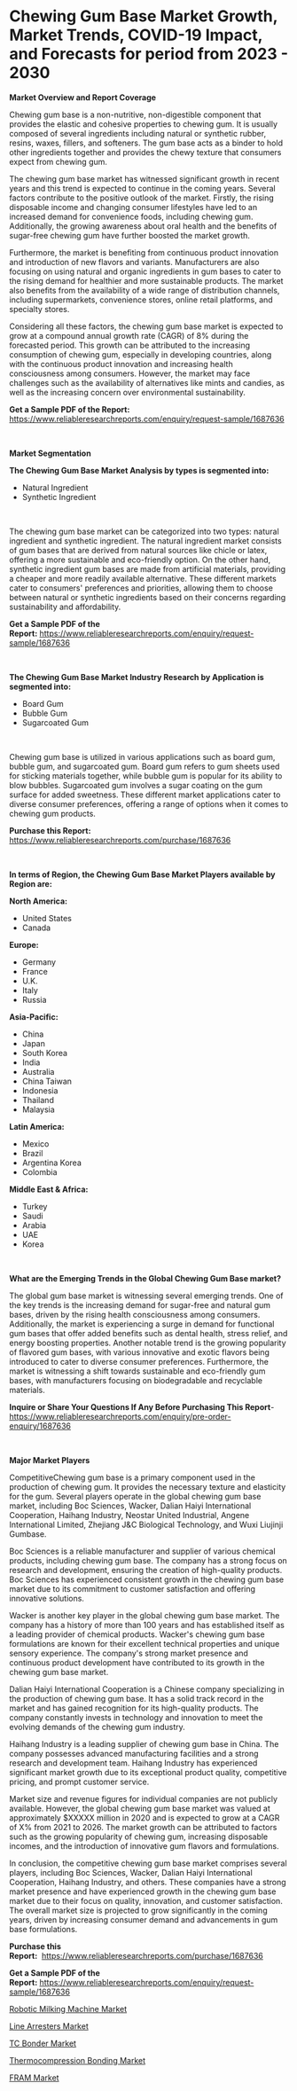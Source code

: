 <p><h1>Chewing Gum Base Market Growth, Market Trends, COVID-19 Impact, and Forecasts for period from 2023 - 2030</h1></p><p><strong>Market Overview and Report Coverage</strong></p>
<p><p>Chewing gum base is a non-nutritive, non-digestible component that provides the elastic and cohesive properties to chewing gum. It is usually composed of several ingredients including natural or synthetic rubber, resins, waxes, fillers, and softeners. The gum base acts as a binder to hold other ingredients together and provides the chewy texture that consumers expect from chewing gum.</p><p>The chewing gum base market has witnessed significant growth in recent years and this trend is expected to continue in the coming years. Several factors contribute to the positive outlook of the market. Firstly, the rising disposable income and changing consumer lifestyles have led to an increased demand for convenience foods, including chewing gum. Additionally, the growing awareness about oral health and the benefits of sugar-free chewing gum have further boosted the market growth.</p><p>Furthermore, the market is benefiting from continuous product innovation and introduction of new flavors and variants. Manufacturers are also focusing on using natural and organic ingredients in gum bases to cater to the rising demand for healthier and more sustainable products. The market also benefits from the availability of a wide range of distribution channels, including supermarkets, convenience stores, online retail platforms, and specialty stores.</p><p>Considering all these factors, the chewing gum base market is expected to grow at a compound annual growth rate (CAGR) of 8% during the forecasted period. This growth can be attributed to the increasing consumption of chewing gum, especially in developing countries, along with the continuous product innovation and increasing health consciousness among consumers. However, the market may face challenges such as the availability of alternatives like mints and candies, as well as the increasing concern over environmental sustainability.</p></p>
<p><strong>Get a Sample PDF of the Report:</strong> <a href="https://www.reliableresearchreports.com/enquiry/request-sample/1687636">https://www.reliableresearchreports.com/enquiry/request-sample/1687636</a></p>
<p>&nbsp;</p>
<p><strong>Market Segmentation</strong></p>
<p><strong>The Chewing Gum Base Market Analysis by types is segmented into:</strong></p>
<p><ul><li>Natural Ingredient</li><li>Synthetic Ingredient</li></ul></p>
<p>&nbsp;</p>
<p><p>The chewing gum base market can be categorized into two types: natural ingredient and synthetic ingredient. The natural ingredient market consists of gum bases that are derived from natural sources like chicle or latex, offering a more sustainable and eco-friendly option. On the other hand, synthetic ingredient gum bases are made from artificial materials, providing a cheaper and more readily available alternative. These different markets cater to consumers' preferences and priorities, allowing them to choose between natural or synthetic ingredients based on their concerns regarding sustainability and affordability.</p></p>
<p><strong>Get a Sample PDF of the Report:</strong>&nbsp;<a href="https://www.reliableresearchreports.com/enquiry/request-sample/1687636">https://www.reliableresearchreports.com/enquiry/request-sample/1687636</a></p>
<p>&nbsp;</p>
<p><strong>The Chewing Gum Base Market Industry Research by Application is segmented into:</strong></p>
<p><ul><li>Board Gum</li><li>Bubble Gum</li><li>Sugarcoated Gum</li></ul></p>
<p>&nbsp;</p>
<p><p>Chewing gum base is utilized in various applications such as board gum, bubble gum, and sugarcoated gum. Board gum refers to gum sheets used for sticking materials together, while bubble gum is popular for its ability to blow bubbles. Sugarcoated gum involves a sugar coating on the gum surface for added sweetness. These different market applications cater to diverse consumer preferences, offering a range of options when it comes to chewing gum products.</p></p>
<p><strong>Purchase this Report:</strong>&nbsp; <a href="https://www.reliableresearchreports.com/purchase/1687636">https://www.reliableresearchreports.com/purchase/1687636</a></p>
<p>&nbsp;</p>
<p><strong>In terms of Region, the Chewing Gum Base Market Players available by Region are:</strong></p>
<p>
    <p> <strong> North America: </strong>
        <ul>
            <li>United States</li>
            <li>Canada</li>
        </ul>
        </p> 
    <p> <strong> Europe: </strong>
        <ul>
            <li>Germany</li>
            <li>France</li>
            <li>U.K.</li>
            <li>Italy</li>
            <li>Russia</li>
        </ul>
        </p> 
    <p> <strong> Asia-Pacific: </strong>
        <ul>
            <li>China</li>
            <li>Japan</li>
            <li>South Korea</li>
            <li>India</li>
            <li>Australia</li>
            <li>China Taiwan</li>
            <li>Indonesia</li>
            <li>Thailand</li>
            <li>Malaysia</li>
        </ul>
        </p> 
    <p> <strong> Latin America: </strong>
        <ul>
            <li>Mexico</li>
            <li>Brazil</li>
            <li>Argentina Korea</li>
            <li>Colombia</li>
        </ul>
        </p> 
    <p> <strong> Middle East & Africa: </strong>
        <ul>
            <li>Turkey</li>
            <li>Saudi</li>
            <li>Arabia</li>
            <li>UAE</li>
            <li>Korea</li>
        </ul>
    </p>
    </p>
<p>&nbsp;</p>
<p><strong>What are the Emerging Trends in the Global Chewing Gum Base market?</strong></p>
<p><p>The global gum base market is witnessing several emerging trends. One of the key trends is the increasing demand for sugar-free and natural gum bases, driven by the rising health consciousness among consumers. Additionally, the market is experiencing a surge in demand for functional gum bases that offer added benefits such as dental health, stress relief, and energy boosting properties. Another notable trend is the growing popularity of flavored gum bases, with various innovative and exotic flavors being introduced to cater to diverse consumer preferences. Furthermore, the market is witnessing a shift towards sustainable and eco-friendly gum bases, with manufacturers focusing on biodegradable and recyclable materials.</p></p>
<p><strong>Inquire or Share Your Questions If Any Before Purchasing This Report</strong>- <a href="https://www.reliableresearchreports.com/enquiry/pre-order-enquiry/1687636">https://www.reliableresearchreports.com/enquiry/pre-order-enquiry/1687636</a></p>
<p>&nbsp;</p>
<p><strong>Major Market Players</strong></p>
<p><p>CompetitiveChewing gum base is a primary component used in the production of chewing gum. It provides the necessary texture and elasticity for the gum. Several players operate in the global chewing gum base market, including Boc Sciences, Wacker, Dalian Haiyi International Cooperation, Haihang Industry, Neostar United Industrial, Angene International Limited, Zhejiang J&C Biological Technology, and Wuxi Liujinji Gumbase. </p><p>Boc Sciences is a reliable manufacturer and supplier of various chemical products, including chewing gum base. The company has a strong focus on research and development, ensuring the creation of high-quality products. Boc Sciences has experienced consistent growth in the chewing gum base market due to its commitment to customer satisfaction and offering innovative solutions.</p><p>Wacker is another key player in the global chewing gum base market. The company has a history of more than 100 years and has established itself as a leading provider of chemical products. Wacker's chewing gum base formulations are known for their excellent technical properties and unique sensory experience. The company's strong market presence and continuous product development have contributed to its growth in the chewing gum base market.</p><p>Dalian Haiyi International Cooperation is a Chinese company specializing in the production of chewing gum base. It has a solid track record in the market and has gained recognition for its high-quality products. The company constantly invests in technology and innovation to meet the evolving demands of the chewing gum industry.</p><p>Haihang Industry is a leading supplier of chewing gum base in China. The company possesses advanced manufacturing facilities and a strong research and development team. Haihang Industry has experienced significant market growth due to its exceptional product quality, competitive pricing, and prompt customer service.</p><p>Market size and revenue figures for individual companies are not publicly available. However, the global chewing gum base market was valued at approximately $XXXXX million in 2020 and is expected to grow at a CAGR of X% from 2021 to 2026. The market growth can be attributed to factors such as the growing popularity of chewing gum, increasing disposable incomes, and the introduction of innovative gum flavors and formulations.</p><p>In conclusion, the competitive chewing gum base market comprises several players, including Boc Sciences, Wacker, Dalian Haiyi International Cooperation, Haihang Industry, and others. These companies have a strong market presence and have experienced growth in the chewing gum base market due to their focus on quality, innovation, and customer satisfaction. The overall market size is projected to grow significantly in the coming years, driven by increasing consumer demand and advancements in gum base formulations.</p></p>
<p><strong>Purchase this Report:</strong>&nbsp;&nbsp;<a href="https://www.reliableresearchreports.com/purchase/1687636">https://www.reliableresearchreports.com/purchase/1687636</a></p>
<p></p>
<p><strong>Get a Sample PDF of the Report:</strong>&nbsp;<a href="https://www.reliableresearchreports.com/enquiry/request-sample/1687636">https://www.reliableresearchreports.com/enquiry/request-sample/1687636</a></p>
<p><p><a href="https://medium.com/@dashawnmoen/robotic-milking-machine-market-size-reveals-the-best-marketing-channels-in-global-industry-3ba4253ee692">Robotic Milking Machine Market</a></p><p><a href="https://medium.com/@wine.sight.theme/line-arresters-market-exploring-market-share-market-trends-and-future-growth-2c914a858d9a">Line Arresters Market</a></p><p><a href="https://medium.com/@laneygibson1991/tc-bonder-market-outlook-industry-overview-and-forecast-2023-to-2030-ef7d7be141aa">TC Bonder Market</a></p><p><a href="https://medium.com/@javiermante/thermocompression-bonding-market-competitive-analysis-market-trends-and-forecast-to-2030-39bdbf66b3fa">Thermocompression Bonding Market</a></p><p><a href="https://medium.com/@ziansann43365/decoding-fram-market-metrics-market-share-trends-and-growth-patterns-4e3b38cc7e3e">FRAM Market</a></p></p>
